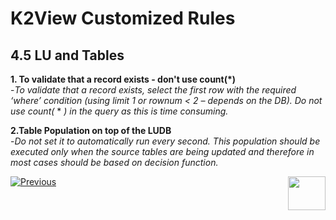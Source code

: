 # K2View Customized Rules

## 4.5	LU and Tables

**1. To validate that a record exists - don't use count(*)**  
   -*To validate that a record exists, select the first row with the required ‘where’ condition (using limit 1 or rownum < 2 – depends on the DB). Do not use count(* * *)* *in the query as this is time 
consuming.*

**2.Table Population on top of the LUDB**  
   -*Do not set it to automatically run every second. This population should be executed only when the source tables are being updated and therefore in most cases should be based on decision function.*



[![Previous](/articles/images/Previous.png)](/articles/COE/SonarQube/04_K2View_Customized_Rules/04_IIDFinder.md)[<img align="right" width="60" height="54" src="/articles/images/Next.png">](/articles/COE/SonarQube/04_K2View_Customized_Rules/06_Kafka.md)